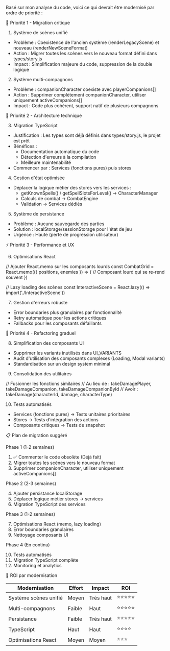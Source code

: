 Basé sur mon analyse du code, voici ce qui devrait être modernisé par
   ordre de priorité :

  🚀 Priorité 1 - Migration critique

  1. Système de scènes unifié

  - Problème : Coexistence de l'ancien système (renderLegacyScene) et
  nouveau (renderNewSceneFormat)
  - Action : Migrer toutes les scènes vers le nouveau format défini
  dans types/story.js
  - Impact : Simplification majeure du code, suppression de la double
  logique

  2. Système multi-compagnons

  - Problème : companionCharacter coexiste avec playerCompanions[]
  - Action : Supprimer complètement companionCharacter, utiliser
  uniquement activeCompanions[]
  - Impact : Code plus cohérent, support natif de plusieurs compagnons

  🔧 Priorité 2 - Architecture technique

  3. Migration TypeScript

  - Justification : Les types sont déjà définis dans types/story.js, le
   projet est prêt
  - Bénéfices :
    - Documentation automatique du code
    - Détection d'erreurs à la compilation
    - Meilleure maintenabilité
  - Commencer par : Services (fonctions pures) puis stores

  4. Gestion d'état optimisée

  - Déplacer la logique métier des stores vers les services :
    - getKnownSpells() / getSpellSlotsForLevel() → CharacterManager
    - Calculs de combat → CombatEngine
    - Validation → Services dédiés

  5. Système de persistance

  - Problème : Aucune sauvegarde des parties
  - Solution : localStorage/sessionStorage pour l'état de jeu
  - Urgence : Haute (perte de progression utilisateur)

  ⚡ Priorité 3 - Performance et UX

  6. Optimisations React

  // Ajouter React.memo sur les composants lourds
  const CombatGrid = React.memo(({ positions, enemies }) => {
    // Composant lourd qui se re-rend souvent
  })

  // Lazy loading des scènes
  const InteractiveScene = React.lazy(() =>
  import('./InteractiveScene'))

  7. Gestion d'erreurs robuste

  - Error boundaries plus granulaires par fonctionnalité
  - Retry automatique pour les actions critiques
  - Fallbacks pour les composants défaillants

  🔄 Priorité 4 - Refactoring graduel

  8. Simplification des composants UI

  - Supprimer les variants inutilisés dans UI_VARIANTS
  - Audit d'utilisation des composants complexes (Loading, Modal
  variants)
  - Standardisation sur un design system minimal

  9. Consolidation des utilitaires

  // Fusionner les fonctions similaires
  // Au lieu de : takeDamagePlayer, takeDamageCompanion,
  takeDamageCompanionById
  // Avoir : takeDamage(characterId, damage, characterType)

  10. Tests automatisés

  - Services (fonctions pures) → Tests unitaires prioritaires
  - Stores → Tests d'intégration des actions
  - Composants critiques → Tests de snapshot

  📋 Plan de migration suggéré

  Phase 1 (1-2 semaines)

  1. ✅ Commenter le code obsolète (Déjà fait)
  2. Migrer toutes les scènes vers le nouveau format
  3. Supprimer companionCharacter, utiliser uniquement
  activeCompanions[]

  Phase 2 (2-3 semaines)

  4. Ajouter persistance localStorage
  5. Déplacer logique métier stores → services
  6. Migration TypeScript des services

  Phase 3 (1-2 semaines)

  7. Optimisations React (memo, lazy loading)
  8. Error boundaries granulaires
  9. Nettoyage composants UI

  Phase 4 (En continu)

  10. Tests automatisés
  11. Migration TypeScript complète
  12. Monitoring et analytics

  🎯 ROI par modernisation

  | Modernisation         | Effort | Impact    | ROI   |
  |-----------------------|--------|-----------|-------|
  | Système scènes unifié | Moyen  | Très haut | ⭐⭐⭐⭐⭐ |
  | Multi-compagnons      | Faible | Haut      | ⭐⭐⭐⭐⭐ |
  | Persistance           | Faible | Très haut | ⭐⭐⭐⭐⭐ |
  | TypeScript            | Haut   | Haut      | ⭐⭐⭐⭐  |
  | Optimisations React   | Moyen  | Moyen     | ⭐⭐⭐   |
